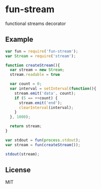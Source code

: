 
# fun-stream

functional streams decorator

## Example

```js
var fun = require('fun-stream');
var Stream = require('stream');

function createStream(){
  var stream = new Stream;
  stream.readable = true

  var count = 0;
  var interval = setInterval(function(){
    stream.emit('data', count);
    if (5 == ++count) {
      stream.emit('end');
      clearInterval(interval);
    }
  }, 1000);

  return stream;
}

var stdout = fun(process.stdout);
var stream = fun(createStream());

stdout(stream);
```

## License

MIT
